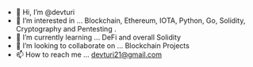 - 👋 Hi, I’m @devturi
- 👀 I’m interested in ... Blockchain, Ethereum, IOTA, Python, Go, Solidity, Cryptography and Pentesting .
- 🌱 I’m currently learning ... DeFi and overall Solidity
- 💞️ I’m looking to collaborate on ... Blockchain Projects
- 📫 How to reach me ... devturi21@gmail.com

<!---
devturi/devturi is a ✨ special ✨ repository because its `README.md` (this file) appears on your GitHub profile.
You can click the Preview link to take a look at your changes.
--->
